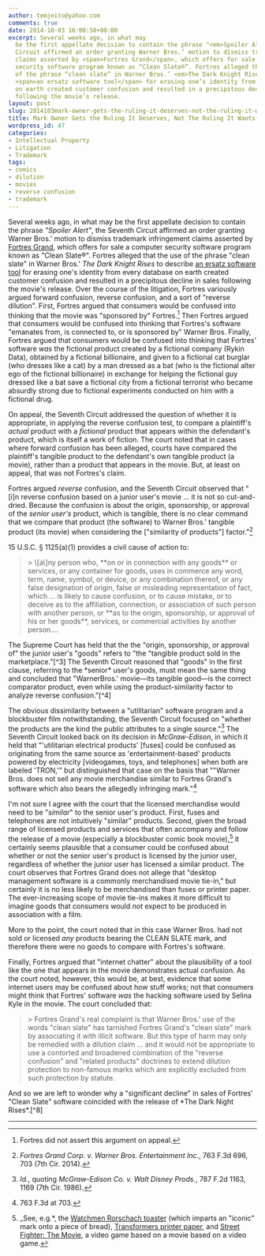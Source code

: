 ```yaml
---
author: temjeito@yahoo.com
comments: true
date: 2014-10-03 16:00:50+00:00
excerpt: Several weeks ago, in what may
  be the first appellate decision to contain the phrase "<em>Spoiler Alert</em>", the Seventh
  Circuit affirmed an order granting Warner Bros.’ motion to dismiss trademark infringement
  claims asserted by <span>Fortres Grand</span>, which offers for sale a computer
  security software program known as “Clean Slate®”. Fortres alleged that the use
  of the phrase “clean slate” in Warner Bros.’ <em>The Dark Knight Rises</em> to describe
  <span>an ersatz software tool</span> for erasing one’s identity from every database
  on earth created customer confusion and resulted in a precipitous decline in sales
  following the movie’s release.
layout: post
slug: 2014103mark-owner-gets-the-ruling-it-deserves-not-the-ruling-it-wants
title: Mark Owner Gets the Ruling It Deserves, Not The Ruling It Wants
wordpress_id: 47
categories:
- Intellectual Property
- Litigation
- Trademark
tags:
- comics
- dilution
- movies
- reverse confusion
- trademark
---
```

Several weeks ago, in what may be the first appellate decision to contain the phrase *"Spoiler Alert"*, the Seventh Circuit affirmed an order granting Warner Bros.' motion to dismiss trademark infringement claims asserted by [Fortres Grand], which offers for sale a computer security software program known as "Clean Slate®". Fortres alleged that the use of the phrase "clean slate" in Warner Bros.' *The Dark Knight Rises* to describe [an ersatz software tool] for erasing one's identity from every database on earth created customer confusion and resulted in a precipitous decline in sales following the movie's release. 
Over the course of the litigation, Fortres variously argued forward confusion, reverse confusion, and a sort of "reverse dilution". First, Fortres argued that consumers would be confused into thinking that the movie was "sponsored by" Fortres.[^1] Then Fortres argued that consumers would be confused into thinking that Fortres's software "emanates from, is connected to, or is sponsored by" Warner Bros. Finally, Fortres argued that consumers would be confused into thinking that Fortres' software *was* the fictional product created by a fictional company (Rykin Data), obtained by a fictional billionaire, and given to a fictional cat burglar (who dresses like a cat) by a man dressed as a bat (who is the fictional alter ego of the fictional billionaire) in exchange for helping the fictional guy dressed like a bat save a fictional city from a fictional terrorist who became absurdly strong due to fictional experiments conducted on him with a fictional drug.

On appeal, the Seventh Circuit addressed the question of whether it is appropriate, in applying the reverse confusion test, to compare a plaintiff's *actual* product with a *fictional* product that appears within the defendant's product, which is itself a work of fiction. The court noted that in cases where forward confusion has been alleged, courts have compared the plaintiff's tangible product to the defendant's own tangible product (a movie), rather than a product that appears in the movie. But, at least on appeal, that was not Fortres's claim.

Fortres argued *reverse* confusion, and the Seventh Circuit observed that "\[i\]n reverse confusion based on a junior user's movie … it is not so cut-and-dried. Because the confusion is about the origin, sponsorship, or approval of the *senior user's* product, which is tangible, there is no clear command that we compare that product (the software) to Warner Bros.' tangible product (its movie) when considering the \["similarity of products"\] factor."[^2]

15 U.S.C. § 1125(a)(1) provides a civil cause of action to:

<blockquote>
> \[a\]ny person who, **on or in connection with any goods** or services, or any container for goods, uses in commerce any word, term, name, symbol, or device, or any combination thereof, or any false designation of origin, false or misleading representation of fact, which … is likely to cause confusion, or to cause mistake, or to deceive as to the affiliation, connection, or association of such person with another person, or **as to the origin, sponsorship, or approval of his or her goods**, services, or commercial activities by another person….

</blockquote>
The Supreme Court has held that the the "origin, sponsorship, or approval of" the junior user's "goods" refers to "the "tangible product sold in the marketplace."[^3] The Seventh Circuit reasoned that "goods" in the first clause, referring to the *senior* user's goods, must mean the same thing and concluded that "WarnerBros.' movie—its tangible good—is the correct comparator product, even while using the product-similarity factor to analyze reverse confusion."[^4]

The obvious dissimilarity between a "utilitarian" software program and a blockbuster film notwithstanding, the Seventh Circuit focused on "whether the products are the kind the public attributes to a single source."[^5] The Seventh Circuit looked back on its decision in *McGraw-Edison*, in which it held that "'utilitarian electrical products' \[fuses\] could be confused as originating from the same source as 'entertainment-based' products powered by electricity \[videogames, toys, and telephones\] when both are labeled 'TRON,'" but distinguished that case on the basis that ""Warner Bros. does not sell any movie merchandise similar to Fortres Grand's software which also bears the allegedly infringing mark."[^6]

I'm not sure I agree with the court that the licensed merchandise would need to be "*similar*" to the senior user's product. First, fuses and telephones are not intuitively "similar" products. Second, given the broad range of licensed products and services that often accompany and follow the release of a movie (especially a blockbuster comic book movie),[^7] it certainly seems plausible that a consumer could be confused about whether or not the senior user's product is licensed by the junior user, regardless of whether the junior user has licensed a similar product. The court observes that Fortres Grand does not allege that "desktop management software is a commonly merchandised movie tie-in," but certainly it is no less likely to be merchandised than fuses or printer paper. The ever-increasing scope of movie tie-ins makes it more difficult to imagine goods that consumers would *not* expect to be produced in association with a film.

More to the point, the court noted that in this case Warner Bros. had not sold or licensed *any* products bearing the CLEAN SLATE mark, and therefore there were no goods to compare with Fortres's software.

Finally, Fortres argued that "internet chatter" about the plausibility of a tool like the one that appears in the movie demonstrates actual confusion. As the court noted, however, this would be, at best, evidence that some internet users may be confused about how stuff works; not that consumers might think that Fortres' software *was* the hacking software used by Selina Kyle in the movie. The court concluded that:

<blockquote>
> Fortres Grand's real complaint is that Warner Bros.' use of the words "clean slate" has tarnished Fortres Grand's "clean slate" mark by associating it with illicit software. But this type of harm may only be remedied with a dilution claim … and it would not be appropriate to use a contorted and broadened combination of the "reverse confusion" and "related products" doctrines to extend dilution protection to non-famous marks which are explicitly excluded from such protection by statute.

</blockquote>
And so we are left to wonder why a "significant decline" in sales of Fortres' "Clean Slate" software coincided with the release of *The Dark Night Rises*.[^8]

------------------------------------------------------------------------

[^1]: Fortres did not assert this argument on appeal. 

[^2]: *Fortres Grand Corp. v. Warner Bros. Entertainment Inc.*, 763 F.3d 696, 703 (7th Cir. 2014). 

[^3]: *Dastar Corp. v. Twentieth Century Fox Film Corp.*, 539 U.S. 23, 31, 123 S.Ct. 20141, 156 L.Ed.2d 18 (2003). 

[^4]: 763 F.3d at 703. 

[^5]: *Id.*, quoting *McGraw-Edison Co. v. Walt Disney Prods.*, 787 F.2d 1163, 1169 (7th Cir. 1986). 

[^6]: 763 F.3d at 703. 

[^7]: _See, e.g.*, the [Watchmen Rorschach toaster] (which imparts an "iconic" mark onto a piece of bread), [Transformers printer paper], and [Street Fighter: The Movie], a video game based on a movie based on a video game. 

[^8]: The parties don't seem to have raised it, but [*Step Up: Revolution*] was released only a week after *The Dark Knight Rises*. 

  [Fortres Grand]: http://fortresgrand.com
  [an ersatz software tool]: http://batman.wikia.com/wiki/Clean_Slate
  [Watchmen Rorschach toaster]: http://amzn.com/B008VTLRXG
  [Transformers printer paper]: http://youtu.be/5Diqv54dvFY
  [Street Fighter: The Movie]: http://amzn.com/B00002SU2T
  [*Step Up: Revolution*]: http://www.imdb.com/title/tt1800741/
